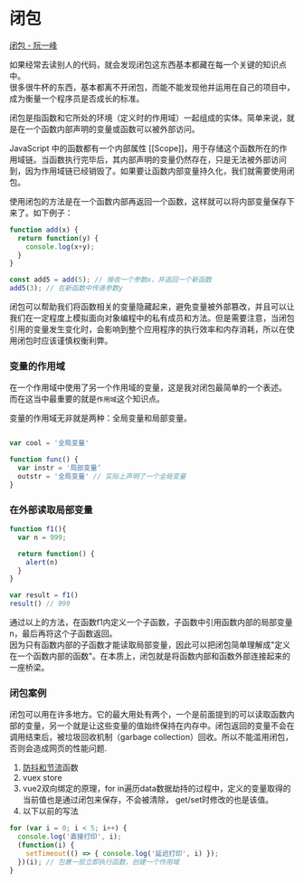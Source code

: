 # 闭包

[闭包 - 阮一峰](https://www.ruanyifeng.com/blog/2009/08/learning_javascript_closures.html)

如果经常去读别人的代码，就会发现闭包这东西基本都藏在每一个关键的知识点中。<br>
很多很牛杯的东西，基本都离不开闭包，而能不能发现他并运用在自己的项目中，成为衡量一个程序员是否成长的标准。

闭包是指函数和它所处的环境（定义时的作用域）一起组成的实体。简单来说，就是在一个函数内部声明的变量或函数可以被外部访问。

JavaScript 中的函数都有一个内部属性 [[Scope]]，用于存储这个函数所在的作用域链。当函数执行完毕后，其内部声明的变量仍然存在，只是无法被外部访问到，因为作用域链已经销毁了。如果要让函数内部变量持久化，我们就需要使用闭包。

使用闭包的方法是在一个函数内部再返回一个函数，这样就可以将内部变量保存下来了。如下例子：
```javascript
function add(x) {
  return function(y) {
    console.log(x+y);
  }
}

const add5 = add(5); // 接收一个参数x，并返回一个新函数
add5(3); // 在新函数中传递参数y
```
闭包可以帮助我们将函数相关的变量隐藏起来，避免变量被外部篡改，并且可以让我们在一定程度上模拟面向对象编程中的私有成员和方法。但是需要注意，当闭包引用的变量发生变化时，会影响到整个应用程序的执行效率和内存消耗，所以在使用闭包时应该谨慎权衡利弊。

### 变量的作用域
在一个作用域中使用了另一个作用域的变量，这是我对闭包最简单的一个表述。<br>
而在这当中最重要的就是`作用域`这个知识点。

变量的作用域无非就是两种：全局变量和局部变量。
```javascript

var cool = '全局变量'

function func() {
  var instr = '局部变量‘
  outstr = '全局变量' // 实际上声明了一个全局变量
}

```

### 在外部读取局部变量

```javascript
function f1(){
  var n = 999;

  return function() {
    alert(n)
  }
}

var result = f1()
result() // 999
```

通过以上的方法，在函数f1内定义一个子函数，子函数中引用函数内部的局部变量n，最后再将这个子函数返回。<br>
因为只有函数内部的子函数才能读取局部变量，因此可以把闭包简单理解成"定义在一个函数内部的函数"。在本质上，闭包就是将函数内部和函数外部连接起来的一座桥梁。

### 闭包案例

闭包可以用在许多地方。它的最大用处有两个，一个是前面提到的可以读取函数内部的变量，另一个就是让这些变量的值始终保持在内存中。闭包返回的变量不会在调用结束后，被垃圾回收机制（garbage collection）回收。所以不能滥用闭包，否则会造成网页的性能问题.

1. [防抖和节流](/csdn/utils/debounceThrottle.html)函数<br>
2. vuex store
3. vue2双向绑定的原理，for in遍历data数据劫持的过程中，定义的变量取得的当前值也是通过闭包来保存，不会被清除， get/set时修改的也是该值。
4. 以下以前的写法
```javascript
for (var i = 0; i < 5; i++) {
  console.log('直接打印', i);
  (function(i) {
    setTimeout(() => { console.log('延迟打印', i) });
  })(i); // 包裹一层立即执行函数，创建一个作用域
}
```
